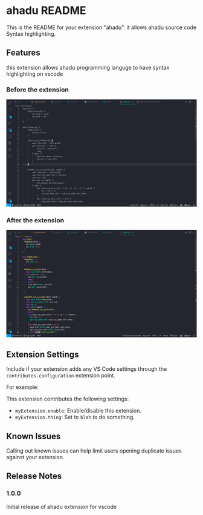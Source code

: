 # ahadu README

This is the README for your extension "ahadu". it allows ahadu source code Syntax highlighting.

## Features

this extension allows ahadu programming languge to have syntax highlighting on vscode

### Before the extension

![Before](./images/before.png)

### After the extension

![After](./images/after.png)


## Extension Settings

Include if your extension adds any VS Code settings through the `contributes.configuration` extension point.

For example:

This extension contributes the following settings:

- `myExtension.enable`: Enable/disable this extension.
- `myExtension.thing`: Set to `blah` to do something.

## Known Issues

Calling out known issues can help limit users opening duplicate issues against your extension.

## Release Notes

### 1.0.0

Initial release of ahadu extension for vscode
